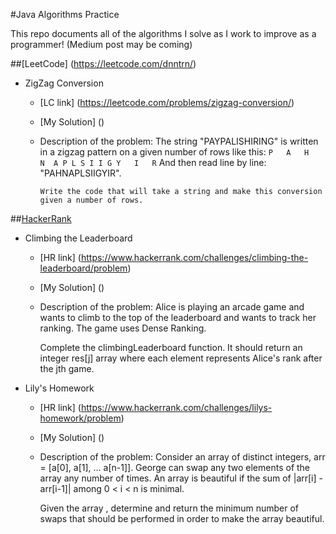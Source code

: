 #Java Algorithms Practice

This repo documents all of the algorithms I solve as I work to improve as a programmer! (Medium post may be coming)

##[LeetCode] (https://leetcode.com/dnntrn/)

* ZigZag Conversion
    - [LC link] (https://leetcode.com/problems/zigzag-conversion/)
    - [My Solution] ()
    - Description of the problem:
          The string "PAYPALISHIRING" is written in a zigzag pattern on a given number of rows like this:
          ```
          P   A   H   N 
          A P L S I I G
          Y   I   R
          ```
          And then read line by line: "PAHNAPLSIIGYIR".

          Write the code that will take a string and make this conversion given a number of rows.



##[HackerRank](https://www.hackerrank.com/dnntrn)

* Climbing the Leaderboard
    - [HR link] (https://www.hackerrank.com/challenges/climbing-the-leaderboard/problem)
    - [My Solution] ()
    - Description of the problem:
        Alice is playing an arcade game and wants to climb to the top of the leaderboard and 
        wants to track her ranking. The game uses Dense Ranking.

        Complete the climbingLeaderboard function. It should return an integer res[j]
        array where each element represents Alice's rank after the jth game.

* Lily's Homework
    - [HR link] (https://www.hackerrank.com/challenges/lilys-homework/problem)
    - [My Solution] ()
    - Description of the problem:
        Consider an array of  distinct integers, arr = [a[0], a[1], ... a[n-1]]. George can swap any two 
        elements of the array any number of times. An array is beautiful if the sum of  |arr[i] - arr[i-1]| 
        among 0 < i < n is minimal.

        Given the array , determine and return the minimum number of swaps that should be performed in order 
        to make the array beautiful.
